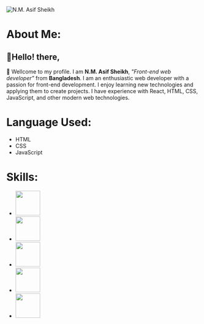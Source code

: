 <div>
  <img src="https://i.ibb.co/k8jfDnw/Add-a-heading.png" alt="N.M. Asif Sheikh">
</div>
<div>
  <h1>About Me:</h1>
  <h2>👨Hello! there,</h2>
  <p>👋 Wellcome to my profile. I am <b>N.M. Asif Sheikh</b>, <i>"Front-end web developer"</i> from <b>Bangladesh</b>. I am an enthusiastic web developer with a passion for front-end development. I enjoy learning new technologies and applying them to create projects. I have experience with React, HTML, CSS, JavaScript, and other modern web technologies.</p>
</div>
<div>
  <h1>Language Used:</h1>
  <ul>
    <li>HTML</li>
    <li>CSS</li>
    <li>JavaScript</li>
  </ul>
</div>
<div>
  <h1>Skills:</h1>
  <ul>
    <li><img src="https://i.ibb.co/pQqdwH1/HTML5-logo-and-wordmark-svg.png" width="64px" ></li>
    <li><img src="https://i.ibb.co/C72kFkm/4202020css3htmllogosocialsocialmedia-115668-115633.png" width="64px" ></li>
    <li><img src="https://i.ibb.co/BnNB98b/images.png" width="64px" ></li>
    <li><img src="https://i.ibb.co/4jdq6BL/React-icon-svg.png" width="64px" ></li>
    <li><img src="https://i.ibb.co/dKXzMZs/nwt9ncojkvwmjfkaada8upafvpnu.png" width="64px" ></li>
  </ul>
</div>
